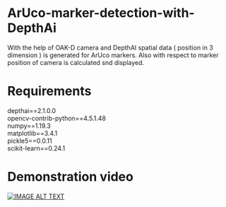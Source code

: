 # ArUco-marker-detection-with-DepthAi
With the help of OAK-D camera and DepthAI spatial data ( position in 3 dimension ) is generated for ArUco markers. Also with respect to marker position of camera is calculated snd displayed.


# Requirements
depthai==2.1.0.0</br>
opencv-contrib-python==4.5.1.48</br>
numpy==1.19.3</br>
matplotlib==3.4.1</br>
pickle5==0.0.11</br>
scikit-learn==0.24.1

# Demonstration video
[![IMAGE ALT TEXT](http://img.youtube.com/vi/BxVpa7z-XyY/0.jpg)](https://www.youtube.com/watch?v=BxVpa7z-XyY "ArUco markers detection | OpenCV | DepthAI (OAK-D)")
